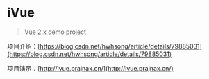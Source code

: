 # iVue

> Vue 2.x demo project

项目介绍：[https://blog.csdn.net/hwhsong/article/details/79885031](https://blog.csdn.net/hwhsong/article/details/79885031)

项目演示：[http://ivue.prajnax.cn/](http://ivue.prajnax.cn/)